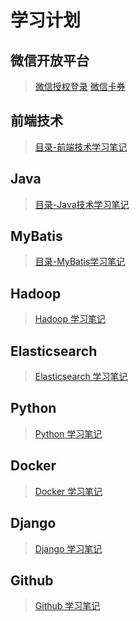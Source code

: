 # 学习计划

## 微信开放平台
> [微信授权登录](https://github.com/coolhwm/learning-index/tree/master/doc/wx/login)
[微信卡券](https://github.com/coolhwm/learning-index/tree/master/doc/wx/card)


## 前端技术

> [目录-前端技术学习笔记](https://github.com/coolhwm/learning-front-end-dev)

## Java

> [目录-Java技术学习笔记](https://github.com/coolhwm/learning-java)

## MyBatis
> [目录-MyBatis学习笔记](https://github.com/coolhwm/learning-mybatis)

## Hadoop
> [Hadoop 学习笔记](https://github.com/coolhwm/learning-index/tree/master/doc/hadoop)

## Elasticsearch
> [Elasticsearch 学习笔记](https://github.com/coolhwm/learning-index/tree/master/doc/elasticsearch)

## Python
> [Python 学习笔记](https://github.com/coolhwm/learning-index/tree/master/doc/python)

## Docker 
> [Docker 学习笔记](https://github.com/coolhwm/learning-index/tree/master/doc/docker)

## Django 

> [Django 学习笔记](https://github.com/coolhwm/learning-index/tree/master/doc/django)

## Github
> [Github 学习笔记](https://github.com/coolhwm/learning-index/tree/master/doc/github)

